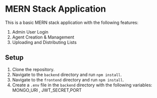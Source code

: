 # MERN Stack Application

This is a basic MERN stack application with the following features:

1. Admin User Login
2. Agent Creation & Management
3. Uploading and Distributing Lists

## Setup

1. Clone the repository.
2. Navigate to the `backend` directory and run `npm install`.
3. Navigate to the `frontend` directory and run `npm install`.
4. Create a `.env` file in the `backend` directory with the following variables: MONGO_URI , JWT_SECRET,PORT
   
